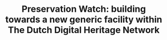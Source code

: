 ---
abstract: null
creators:
- van Zwol, Tamara  (Coordinator Preservation Watch for The Dutch Digital Heritage
  Network
date: null
document_url: https://services.phaidra.univie.ac.at/api/object/o:1424693/download
grand_parent: iPRES
institutions:
- NDE) at The Netherlands Institute for Sound And Vision
keywords: []
landing_page_url: https://phaidra.univie.ac.at/o:1424693
language: eng
layout: publication
license: All rights reserved
notes_url: null
parent: iPRES 2021
publication_type: lightning talk
size: 586349
slides_url: null
source_name: iPRES
stream_url: null
title: 'Preservation Watch: building towards a new generic facility within The Dutch
  Digital Heritage Network'
year: 2021
---